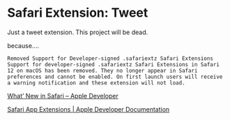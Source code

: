# Safari Extension: Tweet

Just a tweet extension. This project will be dead.

because....

```
Removed Support for Developer-signed .safariextz Safari Extensions
Support for developer-signed .safariextz Safari Extensions in Safari 12 on macOS has been removed. They no longer appear in Safari preferences and cannot be enabled. On first launch users will receive a warning notification and these extension will not load.
```
[What’ New in Safari – Apple Developer](https://developer.apple.com/safari/whats-new/)

[Safari App Extensions | Apple Developer Documentation](https://developer.apple.com/documentation/safariservices/safari_app_extensions)
